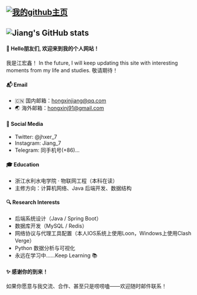 

[![我的github主页](https://img.shields.io/badge/我的github主页-github-blue?logo=github)](https://github.com/jhx77)
--
![Jiang's GitHub stats](https://github-readme-stats.vercel.app/api?username=jhx77&show_icons=true&theme=radical)
--

#### 👋 Hello朋友们, 欢迎来到我的个人网站！
我是江宏鑫！
In the future, I will keep updating this site with interesting moments from my life and studies. 
敬请期待！

#### 📬 Email
- 🇨🇳  国内邮箱：hongxinjiang@qq.com  
- 🌏 海外邮箱：hongxinj91@gmail.com  

#### 📱 Social Media
- Twitter: @jhxer_7
- Instagram: Jiang_7
- Telegram: 同手机号(+86)...

#### 🎓 Education
- 浙江水利水电学院 · 物联网工程（本科在读）
- 主修方向：计算机网络、Java 后端开发、数据结构

#### 🔍 Research Interests
- 后端系统设计（Java / Spring Boot）
- 数据库开发（MySQL / Redis）
- 网络协议与代理工具配置（本人IOS系统上使用Loon，Windows上使用Clash Verge）
- Python 数据分析与可视化
- 永远在学习中……Keep Learning 📚

#### ✨ 感谢你的到来！

如果你愿意与我交流、合作、甚至只是唠唠嗑——欢迎随时邮件联系！